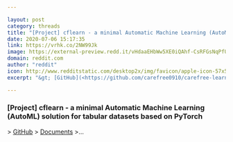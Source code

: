 ```yaml
---

layout: post
category: threads
title: "[Project] cflearn - a minimal Automatic Machine Learning (AutoML) solution for tabular datasets based on PyTorch"
date: 2020-07-06 15:17:35
link: https://vrhk.co/2NW99Jk
image: https://external-preview.redd.it/vHdaaEHbWw5XE0iQAhf-CsRFGsNqPfUW7FI26TfLKaU.jpg?width=226&height=118.32460733&auto=webp&crop=226:118.32460733,smart&s=62b42f6c3b52bded733bf0837df5b56fdec22a6b
domain: reddit.com
author: "reddit"
icon: http://www.redditstatic.com/desktop2x/img/favicon/apple-icon-57x57.png
excerpt: "&gt; [GitHub](<https://github.com/carefree0910/carefree-learn>) &gt; [Documents](<https://carefree0910.me/carefree-learn-doc>) &gt;..."

---
```


### [Project] cflearn - a minimal Automatic Machine Learning (AutoML) solution for tabular datasets based on PyTorch

&gt; [GitHub](<https://github.com/carefree0910/carefree-learn>) &gt; [Documents](<https://carefree0910.me/carefree-learn-doc>) &gt;...